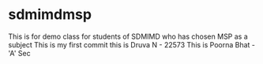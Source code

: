 # sdmimdmsp
This is for demo class for students of SDMIMD who has chosen MSP as a subject
This is my first commit 
this is Druva N - 22573
This is Poorna Bhat - 'A' Sec

